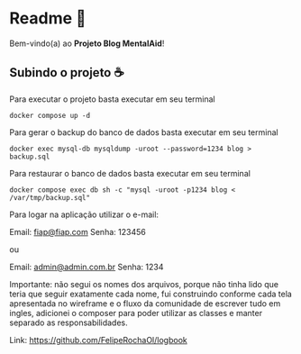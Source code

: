 # Readme 📜

Bem-vindo(a) ao **Projeto Blog MentalAid**!

## Subindo o projeto ☕️

Para executar o projeto basta executar em seu terminal
```shell
docker compose up -d
```

Para gerar o backup do banco de dados basta executar em seu terminal
```shell
docker exec mysql-db mysqldump -uroot --password=1234 blog > backup.sql
```

Para restaurar o banco de dados basta executar em seu terminal
```shell
docker compose exec db sh -c "mysql -uroot -p1234 blog < /var/tmp/backup.sql"
```

Para logar na aplicação utilizar o e-mail: 

Email: fiap@fiap.com
Senha: 123456

ou

Email: admin@admin.com.br
Senha: 1234


Importante: não segui os nomes dos arquivos, porque não tinha lido que teria que seguir exatamente cada nome, fui construindo
conforme cada tela apresentada no wireframe e o fluxo da comunidade de escrever tudo em ingles,
adicionei o composer para poder utilizar as classes e manter separado as responsabilidades.

Link: https://github.com/FelipeRochaOl/logbook